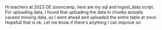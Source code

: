 Hi teachers at 2023 DE zoomcamp, here are my sql and ingest_data script. For uploading data, I found that uploading the data in chunks actually caused missing data, so I went ahead and uploaded the entire table at once. Hopefull that is ok. Let me know if there's anything I can improve on